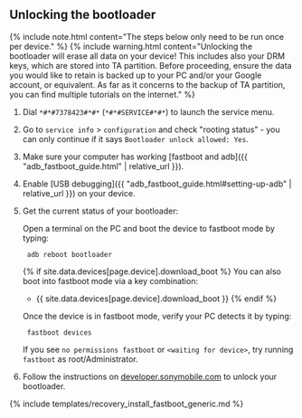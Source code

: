 ## Unlocking the bootloader

{% include note.html content="The steps below only need to be run once per device." %}
{% include warning.html content="Unlocking the bootloader will erase all data on your device! This includes also your DRM keys, which are stored into TA partition.
Before proceeding, ensure the data you would like to retain is backed up to your PC and/or your Google account, or equivalent.
As far as it concerns to the backup of TA partition, you can find multiple tutorials on the internet." %}

1. Dial `*#*#7378423#*#*` (`*#*#SERVICE#*#*`) to launch the service menu.
2. Go to `service info` > `configuration` and check "rooting status" - you can only continue if it says `Bootloader unlock allowed: Yes`.
3. Make sure your computer has working [fastboot and adb]({{ "adb_fastboot_guide.html" | relative_url }}).
4. Enable [USB debugging]({{ "adb_fastboot_guide.html#setting-up-adb" | relative_url }}) on your device.
5. Get the current status of your bootloader:

    Open a terminal on the PC and boot the device to fastboot mode by typing:

        adb reboot bootloader

    {% if site.data.devices[page.device].download_boot %}
    You can also boot into fastboot mode via a key combination:

    * {{ site.data.devices[page.device].download_boot }}
    {% endif %}

    Once the device is in fastboot mode, verify your PC detects it by typing:

        fastboot devices

   If you see `no permissions fastboot` or `<waiting for device>`, try running `fastboot` as root/Administrator.

6. Follow the instructions on [developer.sonymobile.com](http://developer.sonymobile.com/unlockbootloader/unlock-yourboot-loader/) to unlock your bootloader.

{% include templates/recovery_install_fastboot_generic.md %}

